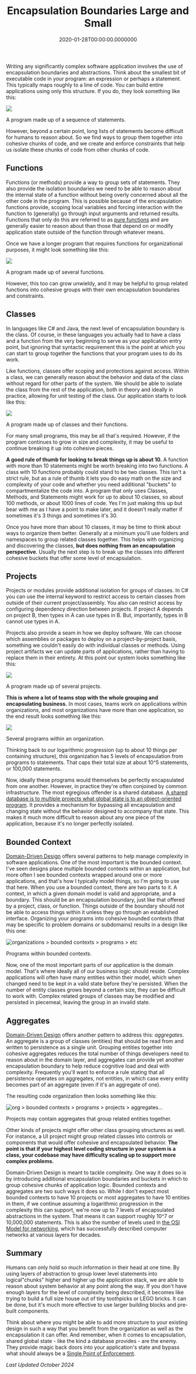 ﻿---
title: Encapsulation Boundaries Large and Small
date: "2020-01-28T00:00:00.0000000"
description: Writing any significantly complex software application involves the use of encapsulation boundaries and abstractions. How many levels of such groupings do you have, and how many at each level?
featuredImage: /img/encapsulation-boundaries-large-and-small.png
---

Writing any significantly complex software application involves the use of encapsulation boundaries and abstractions. Think about the smallest bit of executable code in your program: an expression or perhaps a statement. This typically maps roughly to a line of code. You can build entire applications using only this structure. If you do, they look something like this:

![](/img/image-5-encapsulation.png)

A program made up of a sequence of statements.

However, beyond a certain point, long lists of statements become difficult for humans to reason about. So we find ways to group them together into cohesive chunks of code, and we create and enforce constraints that help us isolate these chunks of code from other chunks of code.

## Functions

Functions (or methods) provide a way to group sets of statements. They also provide the isolation boundaries we need to be able to reason about the internal state of a function without being overly concerned about all the other code in the program. This is possible because of the encapsulation functions provide, scoping local variables and forcing interaction with the function to (generally) go through input arguments and returned results. Functions that only do this are referred to as [pure functions](https://en.wikipedia.org/wiki/Pure_function) and are generally easier to reason about than those that depend on or modify application state outside of the function through whatever means.

Once we have a longer program that requires functions for organizational purposes, it might look something like this:

![](/img/image-6-encapsulation.png)

A program made up of several functions.

However, this too can grow unwieldy, and it may be helpful to group related functions into cohesive groups with their own encapsulation boundaries and constraints.

## Classes

In languages like C# and Java, the next level of encapsulation boundary is the class. Of course, in these languages you actually had to have a class and a function from the very beginning to serve as your application entry point, but ignoring that syntactic requirement this is the point at which you can start to group together the functions that your program uses to do its work.

Like functions, classes offer scoping and protections against access. Within a class, we can generally reason about the behavior and data of the class without regard for other parts of the system. We should be able to isolate the class from the rest of the application, both in theory and ideally in practice, allowing for unit testing of the class. Our application starts to look like this:

![](/img/image-7-encapsulation.png)

A program made up of classes and their functions.

For many small programs, this may be all that's required. However, if the program continues to grow in size and complexity, it may be useful to continue breaking it up into cohesive pieces.

**A good rule of thumb for looking to break things up is about 10.** A function with more than 10 statements might be worth breaking into two functions. A class with 10 functions probably could stand to be two classes. This isn't a strict rule, but as a rule of thumb it lets you do easy math on the size and complexity of your code and whether you need additional "buckets" to compartmentalize the code into. A program that only uses Classes, Methods, and Statements might work for up to about 10 classes, so about 100 methods, or about 1000 lines of code. Yes I'm just making this up but bear with me as I have a point to make later, and it doesn't really matter if sometimes it's 3 things and sometimes it's 30.

Once you have more than about 10 classes, it may be time to think about ways to organize them better. Generally at a minimum you'll use folders and namespaces to group related classes together. This helps with organizing and discovering the classes, **but does nothing from an encapsulation perspective**. Usually the next step is to break up the classes into different cohesive buckets that offer some level of encapsulation.

## Projects

Projects or modules provide additional isolation for groups of classes. In C# you can use the internal keyword to restrict access to certain classes from outside of their current project/assembly. You also can restrict access by configuring dependency direction between projects. If project A depends on project B, then types in A can use types in B. But, importantly, types in B cannot use types in A.

Projects also provide a seam in how we deploy software. We can choose which assemblies or packages to deploy on a project-by-project basis, something we couldn't easily do with individual classes or methods. Using project artifacts we can update parts of applications, rather than having to replace them in their entirety. At this point our system looks something like this:

![](/img/image-9-encapsulation.png)

A program made up of several projects.

**This is where a lot of teams stop with the whole grouping and encapsulating business.** In most cases, teams work on applications within organizations, and most organizations have more than one application, so the end result looks something like this:

![](/img/image-10-encapsulation.png)

Several programs within an organization.

Thinking back to our logarithmic progression (up to about 10 things per containing structure), this organization has 5 levels of encapsulation from programs to statements. That caps their total size at about 10^5 statements, or 100,000 statements.

Now, ideally these programs would themselves be perfectly encapsulated from one another. However, in practice they're often conjoined by common infrastructure. The most egregious offender is a shared database. [A shared database is to multiple projects what global state is to an object-oriented program](https://ardalis.com/encapsulation-in-objects-and-applications). It provides a mechanism for bypassing all encapsulation and changing state without the behavior designed to accompany that state. This makes it much more difficult to reason about any one piece of the application, because it's no longer perfectly isolated.

## Bounded Context

[Domain-Driven Design](https://www.pluralsight.com/courses/domain-driven-design-fundamentals) offers several patterns to help manage complexity in software applications. One of the most important is the bounded context. I've seen designs place multiple bounded contexts within an application, but more often I see bounded contexts wrapped around one or more applications, and that's how I typically model things, so I'm going to use that here. When you use a bounded context, there are two parts to it. A context, in which a given domain model is valid and appropriate, and a boundary. This should be an encapsulation boundary, just like that offered by a project, class, or function. Things outside of the boundary should not be able to access things within it unless they go through an established interface. Organizing your programs into cohesive bounded contexts (that may be specific to problem domains or subdomains) results in a design like this one:

![organizations > bounded contexts > programs > etc](/img/image-11-encapsulation.png)

Programs within bounded contexts.

Now, one of the most important parts of our application is the domain model. That's where ideally all of our business logic should reside. Complex applications will often have many entities within their model, which when changed need to be kept in a valid state before they're persisted. When the number of entity classes grows beyond a certain size, they can be difficult to work with. Complex related groups of classes may be modified and persisted in piecemeal, leaving the group in an invalid state.

## Aggregates

[Domain-Driven Design](https://www.pluralsight.com/courses/domain-driven-design-fundamentals) offers another pattern to address this: _aggregates_. An aggregate is a group of classes (entities) that should be read from and written to persistence as a single unit. Grouping entities together into cohesive aggregates reduces the total number of things developers need to reason about in the domain layer, and aggregates can provide yet another encapsulation boundary to help reduce cognitive load and deal with complexity. Frequently you'll want to enforce a rule stating that all persistence operates on aggregates, not entities, in which case every entity becomes part of an aggregate (even if it's an aggregate of one).

The resulting code organization then looks something like this:

![org > bounded contexts > programs > projects > aggregates...](/img/image-12-encapsulation.png)

Projects may contain aggregates that group related entities together.

Other kinds of projects might offer other class grouping structures as well. For instance, a UI project might group related classes into controls or components that would offer cohesive and encapsulated behavior. **The point is that if your highest level coding structure in your system is a class, your codebase may have difficulty scaling up to support more complex problems.**

Domain-Driven Design is meant to tackle complexity. One way it does so is by introducing additional encapsulation boundaries and buckets in which to group cohesive chunks of application logic. Bounded contexts and aggregates are two such ways it does so. While I don't expect most bounded contexts to have 10 projects or most aggregates to have 10 entities in them, if we continue assuming a logarithmic progression in the complexity this can support, we're now up to 7 levels of encapsulated abstractions in the system. That means it can support roughly 10^7 or 10,000,000 statements. This is also the number of levels used in [the OSI Model for networking](https://www.cloudflare.com/learning/ddos/glossary/open-systems-interconnection-model-osi/), which has successfully described computer networks at various layers for decades.

## Summary

Humans can only hold so much information in their head at one time. By using layers of abstraction to group lower level statements into logical"chunks" higher and higher up the application stack, we are able to reason about system behavior at any point along the way. If you don't have enough layers for the level of complexity being described, it becomes like trying to build a full size house out of tiny toothpicks or LEGO bricks. It can be done, but it's much more effective to use larger building blocks and pre-built components.

Think about where you might be able to add more structure to your existing design in such a way that you benefit from the organization as well as the encapsulation it can offer. And remember, when it comes to encapsulation, shared global state - like the kind a database provides - are the enemy. They provide magic back doors into your application's state and bypass what should always be a [Single Point of Enforcement](https://deviq.com/practices/single-point-of-enforcement).

*Last Updated October 2024*

